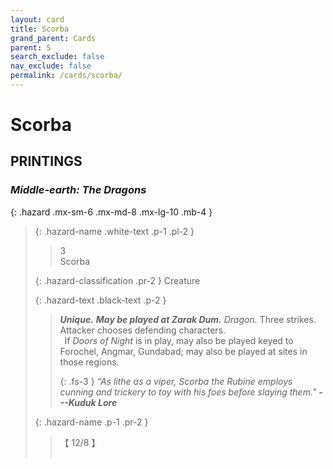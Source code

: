 ```yaml
---
layout: card
title: Scorba
grand_parent: Cards
parent: S
search_exclude: false
nav_exclude: false
permalink: /cards/scorba/
---
```


# Scorba


## PRINTINGS


### _Middle-earth: The Dragons_

{: .hazard .mx-sm-6 .mx-md-8 .mx-lg-10 .mb-4 }
> {: .hazard-name .white-text .p-1 .pl-2 }
> > <div class="hazard-mp">3</div>
> > <div class="card-name">Scorba</div>
>
> {: .hazard-classification .pr-2 }
> Creature
>
> {: .hazard-text .black-text .p-2 }
> > _**Unique.**_ ***May be played at Zarak Dum.*** _Dragon._ Three strikes. Attacker chooses defending characters. <br>&ensp;If _Doors of Night_ is in play, may also be played keyed to Forochel, Angmar, Gundabad; may also be played at sites in those regions. 
> > 
> > {: .fs-3 } 
> > _“As lithe as a viper, Scorba the Rubine employs cunning and trickery to toy with his foes before slaying them."_ ***---&#65279;Kuduk&nbsp;Lore*** 
>
> {: .hazard-name .p-1 .pr-2 }
> > <div class="card-shield">【 12/8 】</div>
> > <div class="card-corruption">&nbsp;</div>
